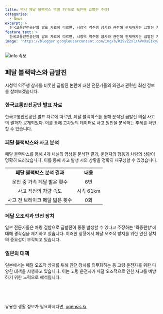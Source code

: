 ```yaml
---
title: 택시 페달 블랙박스 액셀 7번으로 확인한 급발진 주장!
categories:
  - News
excerpt: >
  한국교통안전공단의 발표 자료에 따르면, 시청역 역주행 참사와 관련해 현재까지는 급발진 가능성을 낮게 보는 전문가들이 많은 편이다. 페달 블랙박스에 촬영된 사고 결과와 관련된 내용도 함께 공개됐는데, 차량 결함으로 인한 급발진이 주요 사고 원인이 아니라는 주장도 있다. 또한, 페달 오조작에 대한 글로벌 자동차 이슈로 유엔유럽경제위원회가 관련 규제를 논의하고 있는 것으로 전해졌다. 이러한 사고가 늘어나는 일본에서는 페달 오조작 방지장치의 의무화를 검토 중이며, 고령 운전자를 대상으로 안전 운전 지원 기능이 있는 서포트카도 보급하고 있다.
feature_text: >
  한국교통안전공단의 발표 자료에 따르면, 시청역 역주행 참사와 관련해 현재까지는 급발진 가능성을 낮게 보는 전문가들이 많은 편이다. 페달 블랙박스에 촬영된 사고 결과와 관련된 내용도 함께 공개됐는데, 차량 결함으로 인한 급발진이 주요 사고 원인이 아니라는 주장도 있다. 또한, 페달 오조작에 대한 글로벌 자동차 이슈로 유엔유럽경제위원회가 관련 규제를 논의하고 있는 것으로 전해졌다. 이러한 사고가 늘어나는 일본에서는 페달 오조작 방지장치의 의무화를 검토 중이며, 고령 운전자를 대상으로 안전 운전 지원 기능이 있는 서포트카도 보급하고 있다.
image: 'https://blogger.googleusercontent.com/img/b/R29vZ2xl/AVvXsEixyZcFfHzMRdzZMjFBmAUKJYCLCGyLL1o632UiGVXcaFdKo_bkvkuCioo0uUKlGfBVcT3P84aROyZIXSBEx3Aw5nCQ3pTgDom1WDC4m8eifvWiAmWEEVb4x6G_l8C0QH225ldMjyaFvpxGEBGNO37VmDTDMHGhJPq73UglMfDca1-0aw/s1600/blogspot.png'
---
```


<p><img src="https://blogger.googleusercontent.com/img/b/R29vZ2xl/AVvXsEixyZcFfHzMRdzZMjFBmAUKJYCLCGyLL1o632UiGVXcaFdKo_bkvkuCioo0uUKlGfBVcT3P84aROyZIXSBEx3Aw5nCQ3pTgDom1WDC4m8eifvWiAmWEEVb4x6G_l8C0QH225ldMjyaFvpxGEBGNO37VmDTDMHGhJPq73UglMfDca1-0aw/s1600/blogspot.png" alt="info 속보" /></p>

<h2 data-ke-size="size26">페달 블랙박스와 급발진</h2>

<p data-ke-size="size16">시청역 역주행 참사를 비롯한 급발진 논란에 대한 전문가들의 의견과 관련한 최신 정보를 살펴보겠습니다.</p>

<h3>한국교통안전공단 발표 자료</h3>

<p data-ke-size="size16">한국교통안전공단 발표 자료에 따르면, 페달 블랙박스를 통해 분석된 급발진 의심 사고의 결과가 공개되었다. 이를 통해 고차원의 데이터로 사고 원인을 분석하는 추세를 확인할 수 있습니다.</p>

<h3>페달 블랙박스와 사고 분석</h3>

<p data-ke-size="size16">페달 블랙박스를 통해 4개 채널의 영상을 분석한 결과, 운전자의 행동과 차량의 상황이 명확히 드러났습니다. 이를 통해 사고 발생 시의 상황을 정확히 재구성할 수 있었습니다.</p>

<table>
    <tr>
        <td style="text-align: center; height: 17px;"><b>페달 블랙박스 분석 결과</b></td>
        <td style="text-align: center; height: 17px;"><b>내용</b></td>
    </tr>
    <tr>
        <td style="text-align: center; height: 17px;">운전 중 가속 페달 밟은 횟수</td>
        <td style="text-align: center; height: 17px;">6번</td>
    </tr>
    <tr>
        <td style="text-align: center; height: 17px;">사고 직전의 차량 속도</td>
        <td style="text-align: center; height: 17px;">시속 61km</td>
    </tr>
    <tr>
        <td style="text-align: center; height: 17px;">사고 전 브레이크 페달 밟은 횟수</td>
        <td style="text-align: center; height: 17px;">0회</td>
    </tr>
</table>

<h3>페달 오조작과 안전 장치</h3>

<p data-ke-size="size16">일부 전문가들은 차량 결함으로 급발진이 종종 발생할 수 있다고 주장하는 '확증편향'에 대해 경각심을 제기하고 있습니다. 이러한 상황에서 페달 오조작 방지를 위한 안전 장치의 중요성이 부각되고 있습니다.</p>

<h3>일본의 대책</h3>

<p data-ke-size="size16">일본에서는 페달 오조작 방지를 위해 안전 장치를 의무화하는 등 고령 운전자를 위한 다양한 대책을 시행하고 있습니다. 이는 고령 운전자가 페달 오조작으로 인한 사고를 예방하기 위한 노력으로 해석됩니다.</p>

<p data-ke-size="size16">&nbsp;</p>

<p data-ke-size="size16">&nbsp;</p>
유용한 생활 정보가 필요하시다면, <a href="https://opensis.kr" rel="dofollow">opensis.kr</a>


